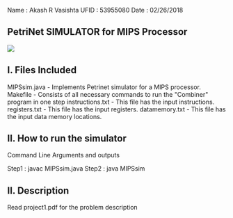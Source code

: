 Name : Akash R Vasishta 
UFID : 53955080
Date : 02/26/2018

## __PetriNet SIMULATOR for MIPS Processor__

![](https://github.com/rvakash/Embedded-Systems/tree/master/MIPSSimulator/mips.gif)


I. Files Included
-----------------

MIPSsim.java	 - Implements Petrinet simulator for a MIPS processor.
Makefile 	 - Consists of all necessary commands to run the "Combiner" program in one step
instructions.txt - This file has the input instructions.
registers.txt    - This file has the input registers.
datamemory.txt   - This file has the input data memory locations.

II. How to run the simulator
---------------------------

Command Line Arguments and outputs

Step1 : javac MIPSsim.java
Step2 : java MIPSsim


II. Description
---------------

Read project1.pdf for the problem description
